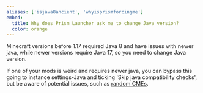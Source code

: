 ```yaml
---
aliases: ['isjava8ancient', 'whyisprismforcingme']
embed:
  title: Why does Prism Launcher ask me to change Java version?
  color: orange
---
```

Minecraft versions before 1.17 required Java 8 and have issues with newer java, while newer versions require Java 17, so you need to change Java version. 

If one of your mods is weird and requires newer java, you can bypass this going to instance settings-Java and ticking 'Skip java compatibility checks', but be aware of potential issues, such as [random CMEs](https://bugs.mojang.com/browse/MC-149777).